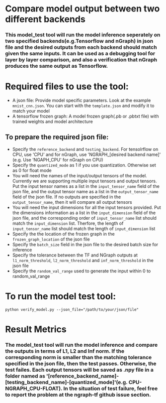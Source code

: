 # Compare model output between two different backends

### This model_test tool will run the model inference seperately on two specified backends(e.g.Tensorflow and nGraph) in json file and the desired outputs from each backend should match given the same inputs. It can be used as a debugging tool for layer by layer comparison, and also a verification that nGraph produces the same output as Tensorflow. 

# Required files to use the tool:
* A json file: Provide model specific parameters. Look at the example ```mnist_cnn.json```. You can start with the ```template.json``` and modify it to match your model
* A tensorflow frozen graph: A model frozen graph(.pb or .pbtxt file) with trained weights and model architecture

## To prepare the required json file:
* Specify the ```reference_backend``` and ```testing_backend```. For tensolrflow on CPU, use 'CPU' and for nGraph, use 'NGRAPH_[desired backend name]' (e.g. Use 'NGAPH_CPU' for nGraph on CPU)
* Specify the ```quantized_mode``` as 1 if you use quantization. Otherwise set as 0 for float mode
* You will need the names of the input/output tensors of the model. Currently we are supporting
multiple input tensors and output tensors. Put the input tensor names as a list in the ```input_tensor_name``` field of the json file, and the output tensor name as a list in the ```output_tensor_name``` field of the json file. If no outputs are specified in the ```output_tensor_name```, then it will compare all output tensors
* You will need the input dimensions for all the input tensors provided. Put the dimensions information as a list in the ```input_dimension``` field of the json file, and the corresponding order of ```input_tensor_name``` list should match the ```input_dimension``` list. Therfore, the length of ```input_tensor_name``` list should match the length of ```input_dimension``` list
* Specify the the location of the frozen graph in the ```frozen_graph_location``` of the json file
* Specify the ```batch_size``` field in the json file to the desired batch size for inference
* Specify the tolerance between the TF and NGraph outputs at ```l1_norm_threshold```, ```l2_norm_threshold``` and ```inf_norm_threshold``` in the json file 
* Specify the ```random_val_range``` used to generate the input within 0 to random_val_range

# To run the model test tool:
	python verify_model.py --json_file="/path/to/your/json/file"

# Result Metrics
### The model_test tool will run the model inference and compare the outputs in terms of L1, L2 and Inf norm. If the corresponding norm is smaller than the matching tolerance specified in the json file, then the test passes. Otherwise, the test failes. Each output tensors will be saved as .npy file in a folder named as '[reference_backend_name]-[testing_backend_name]-[quantized_mode]'(e.g. CPU-NGRAPH_CPU-FLOAT). In the situation of test failure, feel free to report the problem at the ngraph-tf github issue section.
